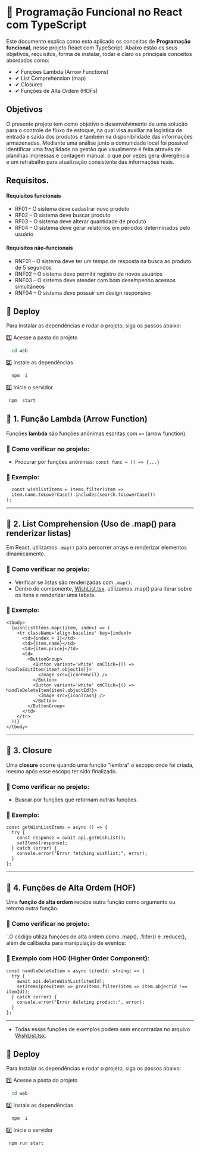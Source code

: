 # 📘 Programação Funcional no React com TypeScript

Este documento explica como  esta aplicado os  conceitos de **Programação funcional**, nesse  projeto React com TypeScript.
Abaixo estão os seus objetivos, requisitos, forma de instalar, rodar e  claro os principais conceitos abordados como:


- ✔ Funções Lambda (Arrow Functions)
- ✔ List Comprehension (map)
- ✔ Closures
- ✔ Funções de Alta Ordem (HOFs)  

## Objetivos
O presente projeto tem como objetivo o desenvolvimento de uma solução para o controle de fluxo de estoque, na qual visa auxiliar na logística de entrada e saída dos produtos e também na disponibilidade das informações armazenadas. Mediante uma análise junto a comunidade local foi possível identificar uma fragilidade na gestão que usualmente é feita através de planilhas impressas e contagem manual, o que por vezes gera divergência e um retrabalho para atualização consistente das informações reais.

## Requisitos.
#### Requisitos funcionais
- RF01 – O sistema deve cadastrar novo produto
- RF02 – O sistema deve buscar produto
- RF03 – O sistema deve alterar quantidade de produto
- RF04 – O sistema deve gerar relatórios em períodos determinados pelo usuário
#### Requisitos não-funcionais
- RNF01 – O sistema deve ter um tempo de resposta na busca ao produto de 5 segundos
- RNF02 – O sistema deve permitir registro de novos usuários
- RNF03 – O sistema deve atender com bom desempenho acessos simultâneos
- RNF04 – O sistema deve possuir um design responsivo


## 🚀 Deploy
Para instalar as dependências e rodar o projeto, siga os passos abaixo:

1️⃣ Acesse a pasta do projeto

```bash
  cd web
```
2️⃣ Instale as dependências

```bash
  npm  i

```
3️⃣ Inicie o servidor
```bash
 npm  start     
```

## 📌 1. Função Lambda (Arrow Function)
Funções **lambda** são funções anônimas escritas com `=>` (arrow function).

### 📍 Como verificar no projeto:
- Procurar por funções anônimas: `const func = () => {...}`

### 🔹 Exemplo:
```tsx
  const wishlistItems = items.filter(item => 
  item.name.toLowerCase().includes(search.toLowerCase())
);
```
---

## 📌 2. List Comprehension (Uso de .map() para renderizar listas)
Em React, utilizamos `.map()` para percorrer arrays e renderizar elementos dinamicamente.

### 📍 Como verificar no projeto:
- Verificar se listas são renderizadas com `.map()`.
- Dentro do componente, [ WishList.tsx](https://github.com/Check-Feira/CheckFeira/blob/Ingrid/web/src/Components/WishList/WishList.tsx). utilizamos .map() para iterar sobre os itens e renderizar uma tabela.

### 🔹 Exemplo:
```tsx
<tbody>
  {wishlistItems.map((item, index) => (
    <tr className='align-baseline' key={index}>
      <td>{index + 1}</td>
      <td>{item.name}</td>
      <td>{item.price}</td>
      <td>
        <ButtonGroup>
          <Button variant='white' onClick={() => handleEditItem(item?.objectId)}>
            <Image src={iconPencil} />
          </Button>
          <Button variant='white' onClick={() => handleDeleteItem(item?.objectId)}>
            <Image src={iconTrash} />
          </Button>
        </ButtonGroup>
      </td>
    </tr>
  ))}
</tbody>

```
---

## 📌 3. Closure
Uma **closure** ocorre quando uma função "lembra" o escopo onde foi criada, mesmo após esse escopo ter sido finalizado.

### 📍 Como verificar no projeto:
- Buscar por funções que retornam outras funções.

### 🔹 Exemplo:
```tsx
const getWishListItems = async () => {
  try {
    const response = await api.getWishList();
    setItems(response);
  } catch (error) {
    console.error("Error fetching wishlist:", error);
  }
};
```
---

## 📌 4. Funções de Alta Ordem (HOF)
Uma **função de alta ordem** recebe outra função como argumento ou retorna outra função.

### 📍 Como verificar no projeto:
`.O código utiliza funções de alta ordem como .map(), .filter() e .reduce(), além de callbacks para manipulação de eventos:

### 🔹 Exemplo com HOC (Higher Order Component):
```tsx
const handleDeleteItem = async (itemId: string) => {
  try {
    await api.deleteWishList(itemId);
    setItems(prevItems => prevItems.filter(item => item.objectId !== itemId));
  } catch (error) {
    console.error("Error deleting product:", error);
  }
};

```
---

- Todas essas funções de exemplos podem sem encontradas no arquivo  [ WishList.tsx](https://github.com/Check-Feira/CheckFeira/blob/Ingrid/web/src/Components/WishList/WishList.tsx). 




## 🚀 Deploy
Para instalar as dependências e rodar o projeto, siga os passos abaixo:

1️⃣ Acesse a pasta do projeto

```bash
  cd web
```
2️⃣ Instale as dependências

```bash
  npm  i

```
3️⃣ Inicie o servidor
```bash
 npm run start     
```
